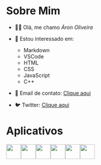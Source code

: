 # Sobre Mim
* 👋🏼 Olá, me chamo *Áron Oliveira*

* 🔎 Estou interessado em:
  * Markdown
  * VSCode
  * HTML
  * CSS
  * JavaScript
  * C++

* 📧 Email de contato: [Clique aqui](mailto:aronvdeolivera@gmail.com)
* 🐦 Twitter: [Clique aqui](https://twitter.com/Oliveiraa_pr?t=jF4SsBmEsks-T13ZUN3_-w&s=08)

# Aplicativos
<img src="https://grafxflow.co.uk/storage/app/uploads/public/5ad/e5b/d9b/thumb_891_266_0_0_0_auto.png" width="40" height = "40"/><img src="https://cdn.icon-icons.com/icons2/2107/PNG/512/file_type_vscode_icon_130084.png" width="40" height="40"/><img src="https://cdn.jsdelivr.net/gh/devicons/devicon/icons/html5/html5-original-wordmark.svg" width="40" height="40" /><img src="https://upload.wikimedia.org/wikipedia/commons/thumb/9/99/Unofficial_JavaScript_logo_2.svg/480px-Unofficial_JavaScript_logo_2.svg.png" width="40" height="40" /><img src="https://i.pinimg.com/736x/2f/9c/11/2f9c11f9e55efbf1791f12c06d60729b.jpg" width="40" height="40" /><img src="[https://i.pinimg.com/736x/2f/9c/11/2f9c11f9e55efbf1791f12c06d60729b.jpg](https://logospng.org/download/css-3/logo-css-3-2048.png)" width="40" height="40" />
